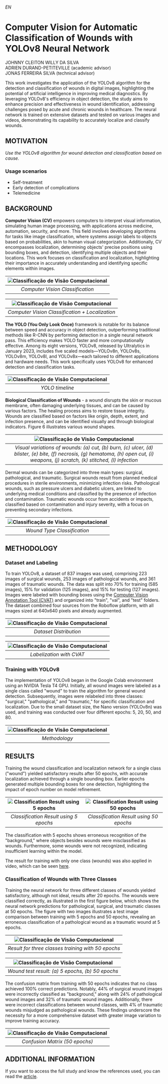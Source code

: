 ###### EN

# Computer Vision for Automatic Classification of Wounds with YOLOv8 Neural Network

JOHNNY CLEITON WILLY DA SILVA  
ADRIEN DURAND-PETITEVILLE (academic advisor)  
JONAS FERREIRA SILVA (technical advisor)

This work investigates the application of the YOLOv8 algorithm for the detection and classification of wounds in digital images, highlighting the potential of artificial intelligence in improving medical diagnostics. By leveraging YOLOv8's efficiency in object detection, the study aims to enhance precision and effectiveness in wound identification, addressing challenges posed by acute and chronic wounds in healthcare. The neural network is trained on extensive datasets and tested on various images and videos, demonstrating its capability to accurately localize and classify wounds.

## MOTIVATION

*Use the YOLOv8 algorithm for wound detection and classification based on cause.*

### Usage scenarios

- Self-treatment
- Early detection of complications
- Telemedicine

## BACKGROUND

**Computer Vision (CV)** empowers computers to interpret visual information, simulating human image processing, with applications across medicine, automation, security, and more. This field involves developing algorithms for tasks like image classification, where systems assign labels to objects based on probabilities, akin to human visual categorization. Additionally, CV encompasses localization, determining objects' precise positions using bounding boxes, and detection, identifying multiple objects and their locations. This work focuses on classification and localization, highlighting their importance in accurately understanding and identifying specific elements within images.


<div align="center">
  
| ![Classificação de Visão Computacional](/article/assets/computer_vision_classification_cat.png) |
|:--:|
| *Computer Vision Classification* |

</div>


<div align="center">
  
| ![Classificação de Visão Computacional](/article/assets/computer_vision_localization_cat.png) |
|:--:|
| *Computer Vision Classification + Localization* |

</div>

**The YOLO (You Only Look Once)** framework is notable for its balance between speed and accuracy in object detection, outperforming traditional methods like R-CNN by performing detection in a single neural network pass. This efficiency makes YOLO faster and more computationally effective. Among its eight versions, YOLOv8, released by Ultralytics in January 2023, includes five scaled models—YOLOv8n, YOLOv8s, YOLOv8m, YOLOv8l, and YOLOv8x—each tailored to different applications and hardware needs. This work specifically uses YOLOv8 for enhanced detection and classification tasks.

<div align="center">
  
| ![Classificação de Visão Computacional](/article/assets/YOLO_timeline.png) |
|:--:|
| *YOLO timeline* |

</div>

**Biological Classification of Wounds** - a wound disrupts the skin or mucous membrane, often damaging underlying tissues, and can be caused by various factors. The healing process aims to restore tissue integrity. Wounds are classified based on factors like origin, depth, extent, and infection presence, and can be identified visually and through biological indicators. Figure 6 illustrates various wound shapes.

<div align="center">
  
| ![Classificação de Visão Computacional](/article/assets/typesofwonds.png) |
|:--:|
| *Visual variations of wounds: (a) cut, (b) burn, (c) ulcer, (d) blister, (e) bite, (f) necrosis, (g) hematoma, (h) open cut, (i) weapons, (j) scratch, (k) stitched, (l) infection* |

</div>

Dermal wounds can be categorized into three main types: surgical, pathological, and traumatic. Surgical wounds result from planned medical procedures in sterile environments, minimizing infection risks. Pathological wounds, such as pressure ulcers and diabetic ulcers, are linked to underlying medical conditions and classified by the presence of infection and contamination. Traumatic wounds occur from accidents or impacts, classified based on contamination and injury severity, with a focus on preventing secondary infections.

<div align="center">
  
| ![Classificação de Visão Computacional](/article/assets/wounds_type_classification.png) |
|:--:|
| *Wound Type Classification* |

</div>


## METHODOLOGY

### Dataset and Labeling

To train YOLOv8, a dataset of 837 images was used, comprising 223 images of surgical wounds, 253 images of pathological wounds, and 361 images of traumatic wounds. The data was split into 70% for training (585 images), 15% for validation (125 images), and 15% for testing (127 images). Images were labeled with bounding boxes using the [Computer Vision Annotation Tool (CVAT)](https://www.cvat.ai/) and organized into "train", "val", and "test" folders. The dataset combined four sources from the Roboflow platform, with all images sized at 640x640 pixels and already augmented.



<div align="center">
  
| ![Classificação de Visão Computacional](/article/assets/dataset_distribution.png) |
|:--:|
| *Dataset Distribution* |

</div>


<div align="center">
  
| ![Classificação de Visão Computacional](/article/assets/labelization.png) |
|:--:|
| *Labelization with CVAT* |

</div>

### Training with YOLOv8

The implementation of YOLOv8 began in the Google Colab environment using an NVIDIA Tesla T4 GPU. Initially, all wound images were labeled as a single class called "wound" to train the algorithm for general wound detection. Subsequently, images were relabeled into three classes: "surgical," "pathological," and "traumatic," for specific classification and localization. Due to the small dataset size, the Nano version (YOLOv8n) was used, and training was conducted over four different epochs: 5, 20, 50, and 80.


<div align="center">
  
| ![Classificação de Visão Computacional](/article/assets/methodology.png) |
|:--:|
| *Methodology* |

</div>

## RESULTS

Training the wound classification and localization network for a single class ("wound") yielded satisfactory results after 50 epochs, with accurate localization achieved through a single bounding box. Earlier epochs generated multiple bounding boxes for one detection, highlighting the impact of epoch number on model refinement.


| ![Classification Result using 5 epochs](article/assets/Classification_result_using_5_epochs.png) | ![Classification Result using 50 epochs](article/assets/Classification_result_using_50_epochs.png) |
|:--:|:--:|
| *Classification Result using 5 epochs* | *Classification Result using 50 epochs* |



The classification with 5 epochs shows erroneous recognition of the "background," where objects besides wounds were misclassified as wounds. Furthermore, some wounds were not recognized, indicating insufficient learning within the model.

The result for training with only one class (wounds) was also applied in video, which can be seen [here](https://drive.google.com/file/d/15a2ynl4zlg0zOkzjLKAjqTTSABwD6gRu/view?usp=sharing).

### Classification of Wounds with Three Classes

Training the neural network for three different classes of wounds yielded satisfactory, although not ideal, results after 20 epochs. The wounds were classified correctly, as illustrated in the first figure below, which shows the neural network predictions for pathological, surgical, and traumatic classes at 50 epochs. The figure with two images illustrates a test image comparison between training with 5 epochs and 50 epochs, revealing an erroneous classification of a pathological wound as a traumatic wound at 5 epochs.


<div align="center">
  
| ![Classificação de Visão Computacional](/article/assets/test.png) |
|:--:|
| *Result for three classes training with 50 epochs* |

</div>

<div align="center">
  
| ![Classificação de Visão Computacional](/article/assets/assaka_wound_result.png) |
|:--:|
| *Wound test result: (a) 5 epochs, (b) 50 epochs* |

</div>

The confusion matrix from training with 50 epochs indicates that no class achieved 100% correct predictions. Notably, 44% of surgical wound images were incorrectly classified as "background," along with 24% of pathological wound images and 32% of traumatic wound images. Additionally, there were incorrect classifications between wound classes, with 4% of traumatic wounds misjudged as pathological wounds. These findings underscore the necessity for a more comprehensive dataset with greater image variation to improve training accuracy.


<div align="center">
  
| ![Classificação de Visão Computacional](article/assets/confusion_matrix_normalized_50_epochs.png) |
|:--:|
| *Confusion Matrix (50 epochs)* |

</div>

## ADDITIONAL INFORMATION

If you want to access the full study and know the references used, you can read the [article](https://github.com/johnnycleiton07/classification-of-wounds/blob/main/article/Johnny_Cleiton___Computer_Vision_for_Automatic_Classification_of_Wounds_with_YOLOv8_Neural_Network.pdf).
